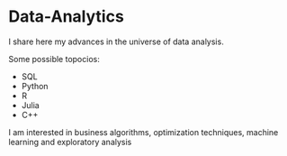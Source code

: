 # Data-Analytics
I share here my advances in the universe of data analysis. 

Some possible topocios: 

- SQL
- Python
- R
- Julia
- C++


I am interested in business algorithms, optimization techniques, machine learning and exploratory analysis
